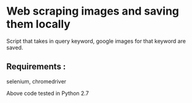 # Web scraping images and saving them locally

Script that takes in query keyword, google images for that keyword are saved.

## Requirements :
selenium,
chromedriver

Above code tested in Python 2.7


